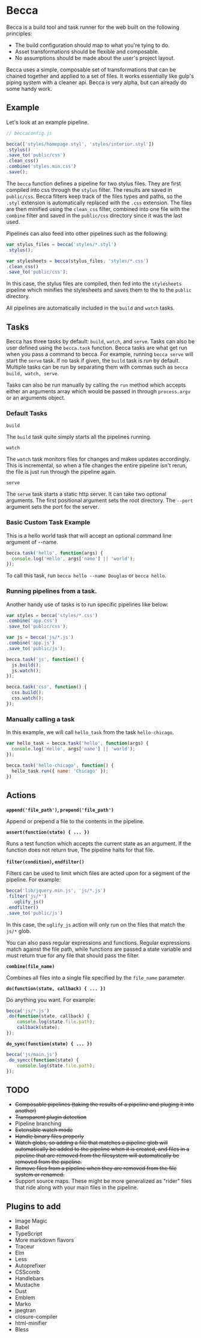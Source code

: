 # Becca

Becca is a build tool and task runner for the web built on the following principles:

- The build configuration should map to what you're tying to do.
- Asset transformations should be flexible and composable.
- No assumptions should be made about the user's project layout.

Becca uses a simple, composable set of transformations that can be chained together and applied to a set of files. It works essentially like gulp's piping system with a cleaner api. Becca is very alpha, but can already do some handy work.

## Example

Let's look at an example pipeline.

```javascript
// beccaconfig.js

becca(['styles/homepage.styl', 'styles/interior.styl'])
.stylus()
.save_to('public/css')
.clean_css()
.combine('styles.min.css')
.save();
```

The `becca` function defines a pipeline for two stylus files. They are first compiled into css through the `stylus` filter. The results are saved in `public/css`. Becca filters keep track of the files types and paths, so the `.styl` extension is automatically replaced with the `.css` extension. The files are then minified using the `clean_css` filter, combined into one file with the `combine` filter and saved in the `public/css` directory since it was the last used.

Pipelines can also feed into other pipelines such as the following:

```javascript
var stylus_files = becca('styles/*.styl')
.stylus();

var stylesheets = becca(stylus_files, 'styles/*.css')
.clean_css()
.save_to('public/css');
```

In this case, the stylus files are compiled, then fed into the `stylesheets` pipeline which minifies the stylesheets and saves them to the to the `public` directory.

All pipelines are automatically included in the `build` and `watch` tasks.

## Tasks

Becca has three tasks by default: `build`, `watch`, and `serve`. Tasks can also be user defined using the `becca.task` function. Becca tasks are what get run when you pass a command to becca. For example, running `becca serve` will start the `serve` task. If no task if given, the `build` task is run by default. Multiple tasks can be run by separating them with commas such as `becca build, watch, serve`.

Tasks can also be run manually by calling the `run` method which accepts either an arguments array which would be passed in through `process.argv` or an arguments object.

### Default Tasks

`build`

The `build` task quite simply starts all the pipelines running.

`watch`

The `watch` task monitors files for changes and makes updates accordingly. This is incremental, so when a file changes the entire pipeline isn't rerun, the file is just run through the pipeline again.

`serve`

The `serve` task starts a static http server. It can take two optional arguments. The first positional argument sets the root directory. The `--port` argument sets the port for the server.

### Basic Custom Task Example

This is a hello world task that will accept an optional command line argument of --name.

```javascript
becca.task('hello', function(args) {
  console.log('Hello', args['name'] || 'world');
});
```

To call this task, run `becca hello --name Douglas` or `becca hello`.

### Running pipelines from a task.

Another handy use of tasks is to run specific pipelines like below:

```javascript
var styles = becca('styles/*.css')
.combine('app.css')
.save_to('public/css');

var js = becca('js/*.js')
.combine('app.js')
.save_to('public/js');

becca.task('js', function() {
  js.build();
  js.watch();
});

becca.task('css', function() {
  css.build();
  css.watch();
});
```

### Manually calling a task

In this example, we will call `hello_task` from the task `hello-chicago`.

```javascript
var hello_task = becca.task('hello', function(args) {
  console.log('Hello', args['name'] || 'world');
});

becca.task('hello-chicago', function() {
  hello_task.run({ name: 'Chicago' });
})
```

## Actions

**`append('file_path')`, `prepend('file_path')`**

Append or prepend a file to the contents in the pipeline.

**`assert(function(state) { ... })`**

Runs a test function which accepts the current state as an argument. If the function does not return true, The pipeline halts for that file.

**`filter(condition)`, `endfilter()`**

Filters can be used to limit which files are acted upon for a segment of the pipeline. For example:

```javascript
becca('lib/jquery.min.js', 'js/*.js')
.filter('js/*')
  .uglify_js()
.endfilter()
.save_to('public/js')
```

In this case, the `uglify_js` action will only run on the files that match the `js/*` glob.

You can also pass regular expressions and functions. Regular expressions match against the file path, while functions are passed a state variable and must return true for any file that should pass the filter.

**`combine(file_name)`**

Combines all files into a single file specified by the `file_name` parameter.

**`do(function(state, callback) { ... })`**

Do anything you want. For example:

```javascript
becca('js/*.js')
.do(function(state, callback) {
	console.log(state.file.path);
	callback(state);
});
```

**`do_sync(function(state) { ... })`**

```javascript
becca('js/main.js')
.do_syncc(function(state) {
	console.log(state.file.path);
});
```

## TODO

- ~~Composable pipelines (taking the results of a pipeline and pluging it into another)~~
- ~~Transparent plugin detection~~
- Pipeline branching
- ~~Extensible watch mode~~
- ~~Handle binary files properly~~
- ~~Watch globs, so adding a file that matches a pipeline glob will automatically be added to the pipeline when it is created, and files in a pipeline that are removed from the filesystem will automatically be removed from the pipeline.~~
- ~~Remove files from a pipeline when they are removed from the file system or renamed.~~
- Support source maps. These might be more generalized as "rider" files that ride along with your main files in the pipeline.

## Plugins to add

- Image Magic
- Babel
- TypeScript
- More markdown flavors
- Traceur
- Elm
- Less
- Autoprefixer
- CSScomb
- Handlebars
- Mustache
- Dust
- Emblem
- Marko
- jpegtran
- closure-compiler
- html-minifier
- Bless

